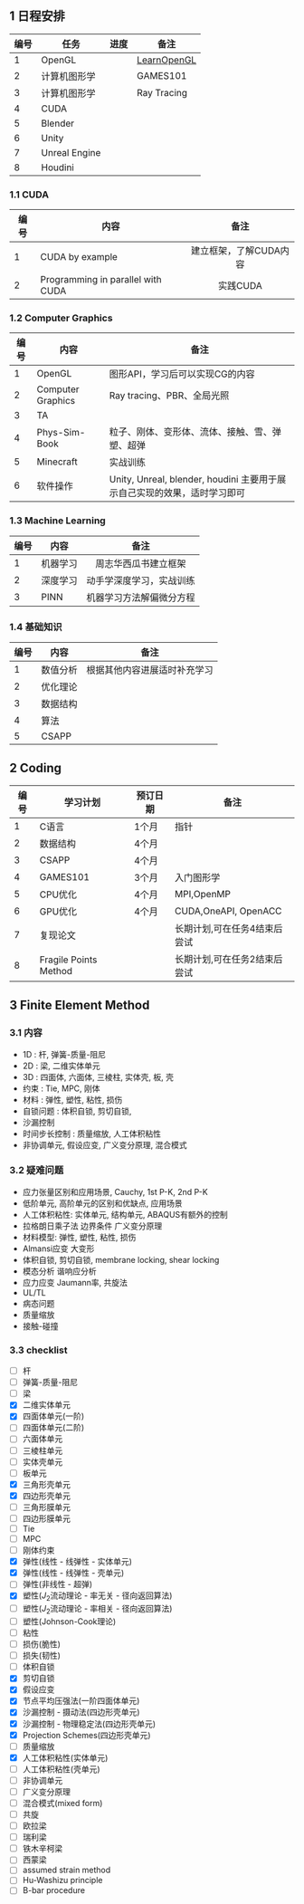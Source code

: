 ## 1 日程安排
| 编号  | 任务            | 进度  | 备注                                               |
| --- | ------------- | --- | ------------------------------------------------ |
| 1   | OpenGL        |     | [LearnOpenGL](https://learnopengl-cn.github.io/) |
| 2   | 计算机图形学        |     | GAMES101                                         |
| 3   | 计算机图形学        |     | Ray Tracing                                      |
| 4   | CUDA          |     |                                                  |
| 5   | Blender       |     |                                                  |
| 6   | Unity         |     |                                                  |
| 7   | Unreal Engine |     |                                                  |
| 8   | Houdini       |     |                                                  |
### 1.1 CUDA
| 编号  | 内容                                |      备注       |
| --- | --------------------------------- | :-----------: |
| 1   | CUDA by example                   | 建立框架，了解CUDA内容 |
| 2   | Programming in parallel with CUDA |    实践CUDA     |
### 1.2 Computer Graphics
| 编号  | 内容                | 备注                                                   |
| --- | ----------------- | ---------------------------------------------------- |
| 1   | OpenGL            | 图形API，学习后可以实现CG的内容                                   |
| 2   | Computer Graphics | Ray tracing、PBR、全局光照                                 |
| 3   | TA                |                                                      |
| 4   | Phys-Sim-Book     | 粒子、刚体、变形体、流体、接触、雪、弹塑、超弹                              |
| 5   | Minecraft         | 实战训练                                                 |
| 6   | 软件操作              | Unity, Unreal, blender, houdini 主要用于展示自己实现的效果，适时学习即可 |
### 1.3 Machine Learning
| 编号  | 内容   |      备注      |
| --- | ---- | :----------: |
| 1   | 机器学习 |  周志华西瓜书建立框架  |
| 2   | 深度学习 | 动手学深度学习，实战训练 |
| 3   | PINN | 机器学习方法解偏微分方程 |
### 1.4 基础知识
| 编号  | 内容    |       备注       |
| --- | ----- | :------------: |
| 1   | 数值分析  | 根据其他内容进展适时补充学习 |
| 2   | 优化理论  |                |
| 3   | 数据结构  |                |
| 4   | 算法    |                |
| 5   | CSAPP |                |

## 2 Coding

| 编号  | 学习计划                  | 预订日期 | 备注                   |
| --- | --------------------- | ---- | -------------------- |
| 1   | C语言                   | 1个月  | 指针                   |
| 2   | 数据结构                  | 4个月  |                      |
| 3   | CSAPP                 | 4个月  |                      |
| 4   | GAMES101              | 3个月  | 入门图形学                |
| 5   | CPU优化                 | 4个月  | MPI,OpenMP           |
| 6   | GPU优化                 | 4个月  | CUDA,OneAPI, OpenACC |
| 7   | 复现论文                  |      | 长期计划,可在任务4结束后尝试      |
| 8   | Fragile Points Method |      | 长期计划,可在任务2结束后尝试      |

## 3 Finite Element Method

### 3.1 内容
-  1D : 杆, 弹簧-质量-阻尼
-  2D : 梁, 二维实体单元
-  3D : 四面体, 六面体, 三棱柱, 实体壳, 板, 壳
-  约束 : Tie, MPC, 刚体
-  材料 : 弹性,  塑性, 粘性, 损伤
-  自锁问题 : 体积自锁, 剪切自锁, 
-  沙漏控制
-  时间步长控制 : 质量缩放, 人工体积粘性
-  非协调单元, 假设应变, 广义变分原理, 混合模式

### 3.2 疑难问题

- 应力张量区别和应用场景, Cauchy, 1st P-K, 2nd P-K
- 低阶单元, 高阶单元的区别和优缺点, 应用场景
- 人工体积粘性: 实体单元, 结构单元, ABAQUS有额外的控制
- 拉格朗日乘子法 边界条件 广义变分原理
- 材料模型: 弹性, 塑性, 粘性, 损伤
- Almansi应变 大变形
- 体积自锁, 剪切自锁, membrane locking, shear locking
- 模态分析 谐响应分析
- 应力应变 Jaumann率, 共旋法
- UL/TL
- 病态问题
- 质量缩放
- 接触-碰撞

### 3.3 checklist

- [ ] 杆
- [ ] 弹簧-质量-阻尼
- [ ] 梁
- [x] 二维实体单元
- [x] 四面体单元(一阶)
- [ ] 四面体单元(二阶)
- [ ] 六面体单元
- [ ] 三棱柱单元
- [ ] 实体壳单元
- [ ] 板单元
- [x] 三角形壳单元
- [x] 四边形壳单元
- [ ] 三角形膜单元
- [ ] 四边形膜单元
- [ ] Tie
- [ ] MPC
- [ ] 刚体约束
- [x] 弹性(线性 - 线弹性 - 实体单元)
- [x] 弹性(线性 - 线弹性 - 壳单元)
- [ ] 弹性(非线性 - 超弹)
- [x] 塑性($J_2$流动理论 - 率无关 - 径向返回算法)
- [ ] 塑性($J_2$流动理论 - 率相关 - 径向返回算法)
- [ ] 塑性(Johnson-Cook理论)
- [ ] 粘性
- [ ] 损伤(脆性)
- [ ] 损失(韧性)
- [ ] 体积自锁
- [x] 剪切自锁
- [x] 假设应变
- [x] 节点平均压强法(一阶四面体单元)
- [x] 沙漏控制 - 摄动法(四边形壳单元)
- [x] 沙漏控制 - 物理稳定法(四边形壳单元)
- [x] Projection Schemes(四边形壳单元)
- [ ] 质量缩放
- [x] 人工体积粘性(实体单元)
- [ ] 人工体积粘性(壳单元)
- [ ] 非协调单元
- [ ] 广义变分原理
- [ ] 混合模式(mixed form)
- [ ] 共旋
- [ ] 欧拉梁
- [ ] 瑞利梁
- [ ] 铁木辛柯梁
- [ ] 西蒙梁
- [ ] assumed strain method
- [ ] Hu-Washizu principle
- [ ] B-bar procedure